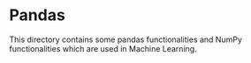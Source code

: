 # Pandas

This directory contains some pandas functionalities and NumPy functionalities which are used in Machine Learning.
